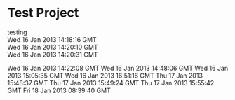 Test Project
====

testing  
Wed 16 Jan 2013 14:18:16 GMT  
Wed 16 Jan 2013 14:20:10 GMT  
Wed 16 Jan 2013 14:20:31 GMT  

Wed 16 Jan 2013 14:22:08 GMT
Wed 16 Jan 2013 14:48:06 GMT
Wed 16 Jan 2013 15:05:35 GMT
Wed 16 Jan 2013 16:51:16 GMT
Thu 17 Jan 2013 15:48:37 GMT
Thu 17 Jan 2013 15:49:24 GMT
Thu 17 Jan 2013 15:55:42 GMT
Fri 18 Jan 2013 08:39:40 GMT  

